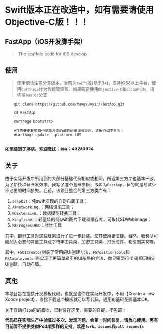 # Swift版本正在改造中，如有需要请使用Objective-C版！！！

## FastApp（iOS开发脚手架）

> ​	The scaffold code for iOS develop 


## 使用
 
> 使用前请注意分支版本，当前为`swift`版(基于3x)，支持iOS8以上平台，使用`Carthage`作为依赖管理器。如果需要使用`Objective-C`和`CocoaPods`，请切换`master`分支

```shell
	git clone https://github.com/tangkunyin/FastApp.git

	cd FastApp
	
	carthage bootstrap
	
	#当需要更新项目中第三方库的最新的编译版本时，请执行如下命令：
	#carthage update --platform iOS
	
```

**如果遇到了麻烦，欢迎骚扰：`鹅群`：43250524**

## 关于

由于实际开发中所用到的大部分基础代码相似或相同，所选第三方库也基本一致。为了加快项目开发效率，我写了这个基础模板。取名为`FastApp`，目的就是想减少不必要的时间损失。目前，该项目整合的第三方类库有：
1. `SnapKit`：纯swift实现的自动布局工具；
2. `AFNetworking`、：网络请求工具；
3. `MJExtension`、：数据模型转换工具；
4. `Kingfisher`：轻量级的纯swift图片下载和缓存库，可取代SDWebImage；
5. `MBProgressHUD`：吐丝工具

其中，部分工具对这些框架进行了进一步封装。使其使用更便捷。当然，我也尽可能加入必要的常量工具或字符串工具类、加密工具类、打分控件、轮播图实现等。

其中，`FSUICreator`封装了常用的UI创建方法，`FSPositionTools`和`FSAutolayoutor`则实现了更简单易用的UI布局的方法，你只需两行代 码即可搞定UI创建、自动布局。

## 其他

本项目旨在提供开发模板代码，也就是说你在实际开发中，不用【Create a new Xcode project】，直接下载这个模板就可以写代码，通用的基础配置基本OK。

关于自动打`ipa`包的脚本，已封装在[这里](https://github.com/tangkunyin/DevShell)，需要的自提，不包邮！

**代码已在实际生产中验证过多次，发现问题，会第一时间修复。请放心使用。再有目前暂不提供类似Pod库那样的支持。欢迎`fork`、`issues`和`pull requests`**



